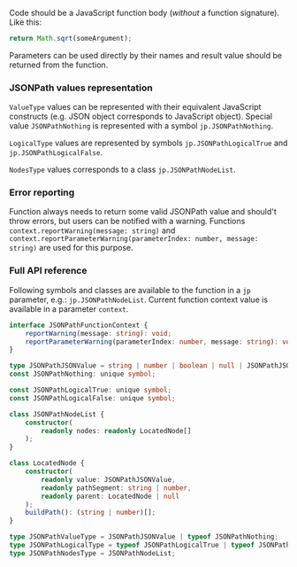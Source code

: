 Code should be a JavaScript function body (*without* a function signature). Like this:
```javascript
return Math.sqrt(someArgument);
```

Parameters can be used directly by their names and result value should be returned from the function. 

### JSONPath values representation

`ValueType` values can be represented with their equivalent JavaScript constructs (e.g. JSON object corresponds to JavaScript object). Special value `JSONPathNothing` is represented with a symbol `jp.JSONPathNothing`. 

`LogicalType` values are represented by symbols `jp.JSONPathLogicalTrue` and `jp.JSONPathLogicalFalse`. 

`NodesType` values corresponds to a class `jp.JSONPathNodeList`.

### Error reporting

Function always needs to return some valid JSONPath value and should't throw errors, but users can be notified with a warning. Functions `context.reportWarning(message: string)` and `context.reportParameterWarning(parameterIndex: number, message: string)` are used for this purpose.

### Full API reference

Following symbols and classes are available to the function in a `jp` parameter, e.g.: `jp.JSONPathNodeList`. Current function context value is available in a parameter `context`.

```typescript
interface JSONPathFunctionContext {
    reportWarning(message: string): void;
    reportParameterWarning(parameterIndex: number, message: string): void;
}

type JSONPathJSONValue = string | number | boolean | null | JSONPathJSONValue[] | { [key: string]: JSONPathJSONValue };
const JSONPathNothing: unique symbol;

const JSONPathLogicalTrue: unique symbol;
const JSONPathLogicalFalse: unique symbol;

class JSONPathNodeList {
    constructor(
        readonly nodes: readonly LocatedNode[]
    );
}

class LocatedNode {
    constructor(
        readonly value: JSONPathJSONValue,
        readonly pathSegment: string | number,
        readonly parent: LocatedNode | null
    );
    buildPath(): (string | number)[];
}

type JSONPathValueType = JSONPathJSONValue | typeof JSONPathNothing;
type JSONPathLogicalType = typeof JSONPathLogicalTrue | typeof JSONPathLogicalFalse;
type JSONPathNodesType = JSONPathNodeList;
```